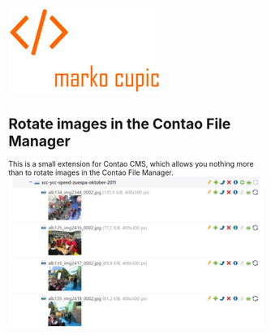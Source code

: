 ![Logo](https://github.com/markocupic/markocupic/blob/main/logo.png)

# Rotate images in the Contao File Manager

This is a small extension for Contao CMS, which allows you nothing more than to rotate images in the Contao File Manager.
![Logo](docs/images/backend.png)
